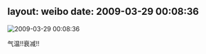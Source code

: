 layout: weibo
date: 2009-03-29 00:08:36
---
<meta name="referrer" content="no-referrer" />

<img src="/images/favicon.ico" style="float: left;"/>2009-03-29 00:08:36

气温!!衰减!!


